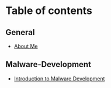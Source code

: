 # Table of contents

## General

* [About Me](General/about-me.md)

## Malware-Development

* [Introduction to Malware Development](Maldev/introduction-to-malware-development.md)
